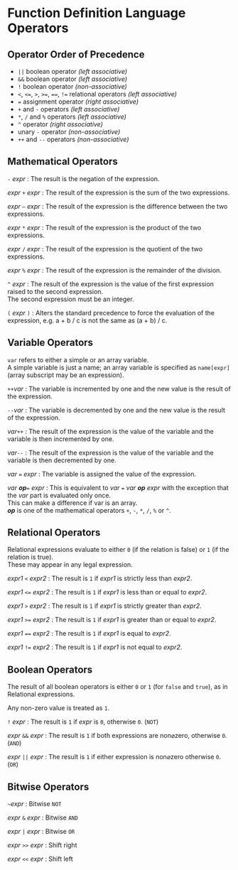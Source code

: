 # Function Definition Language Operators

## Operator Order of Precedence

* `||` boolean operator _(left associative)_ 
* `&&` boolean operator _(left associative)_
* `!` boolean operator _(non-associative)_
* `<`, `<=`, `>`, `>=`, `==`, `!=` relational operators _(left associative)_
* `=` assignment operator _(right associative)_
* `+` and `-` operators _(left associative)_
* `*`, `/` and `%` operators _(left associative)_ 
* `^` operator _(right associative)_ 
* unary `-` operator _(non-associative)_
* `++` and `--` operators _(non-associative)_

## Mathematical Operators

`-` _expr_
:   The result is the negation of the expression.
 
_expr_ `+` _expr_
:   The result of the expression is the sum of the two expressions.
 
_expr_ `–` _expr_
:   The result of the expression is the difference between the two expressions.
 
_expr_ `*` _expr_
:   The result of the expression is the product of the two expressions.
 
_expr_ `/` _expr_
:   The result of the expression is the quotient of the two expressions.
 
_expr_ `%` _expr_
:   The result of the expression is the remainder of the division.
 
`^` _expr_
:   The result of the expression is the value of the first expression raised to the second expression.  
    The second expression must be an integer.
 
`(` _expr_ `)`
:   Alters the standard precedence to force the evaluation of the expression, e.g. a + b / c is not the same as (a + b) / c.
 
## Variable Operators

`var` refers to either a simple or an array variable.  
A simple variable is just a name; an array variable is specified as `name[expr]` (array subscript may be an expression).

`++`_var_
:   The variable is incremented by one and the new value is the result of the expression.
 
`--`_var_
:   The variable is decremented by one and the new value is the result of the expression.
 
_var_`++`
:   The result of the expression is the value of the variable and the variable is then incremented by one.
 
_var_`--`
:   The result of the expression is the value of the variable and the variable is then decremented by one.
 
_var_ `=` _expr_
:   The variable is assigned the value of the expression.
 
_var_ **_op_**`=` _expr_
:   This is equivalent to _var_ `=` _var_ **_op_** _expr_ with the exception that the _var_ part is evaluated only once.  
    This can make a difference if var is an array.  
    **_op_** is one of the mathematical operators `+`, `-`, `*`, `/`, `%` or `^`.

## Relational Operators

Relational expressions evaluate to either `0` (if the relation is false) or `1` (if the relation is true).  
These may appear in any legal expression.

_expr1_ `<` _expr2_
:   The result is `1` if _expr1_ is strictly less than _expr2_.
 
_expr1_ `<=` _expr2_
:   The result is `1` if _expr1_ is less than or equal to _expr2_.
 
_expr1_ `>` _expr2_
:   The result is `1` if _expr1_ is strictly greater than _expr2_.
 
_expr1_ `>=` _expr2_
:   The result is `1` if _expr1_ is greater than or equal to _expr2_.
 
_expr1_ `==` _expr2_
:   The result is `1` if _expr1_ is equal to _expr2_.
 
_expr1_ `!=` _expr2_
:   The result is `1` if _expr1_ is not equal to _expr2_.
 
## Boolean Operators

The result of all boolean operators is either `0` or `1` (for `false` and `true`), as in Relational expressions.

Any non-zero value is treated as `1`.

`!` _expr_
:   The result is `1` if _expr_ is `0`, otherwise `0`. (`NOT`)
 
_expr_ `&&` _expr_
:   The result is `1` if both expressions are non⌀zero, otherwise `0`. (`AND`)
 
_expr_ `||` _expr_
:   The result is `1` if either expression is non⌀zero otherwise `0`. (`OR`)
 
## Bitwise Operators

`~`_expr_
:   Bitwise `NOT`
 
_expr_ `&` _expr_
:   Bitwise `AND`
 
_expr_ `|` _expr_
:   Bitwise `OR`
 
_expr_ `>>` _expr_
:   Shift right
 
_expr_ `<<` _expr_
:   Shift left
